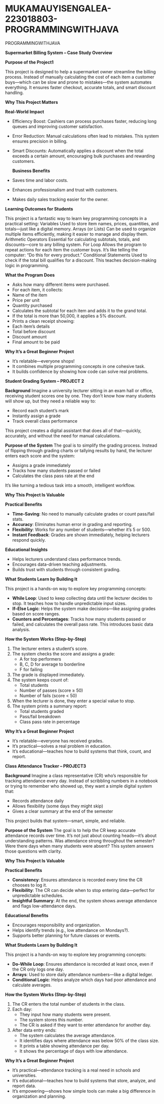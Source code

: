 # MUKAMAUYISENGALEA-223018803-PROGRAMMINGWITHJAVA
PROGRAMMINGWITHJAVA

 
 **Supermarket Billing System – Case Study Overview**


**Purpose of the Project1**

This project is designed to help a supermarket owner streamline the billing process. Instead of manually calculating the cost of each item a customer buys—which can be slow and prone to mistakes—the system automates everything. It ensures faster checkout, accurate totals, and smart discount handling.


**Why This Project Matters**

**Real-World Impact**

- Efficiency Boost: Cashiers can process purchases faster, reducing long queues and improving customer satisfaction.
- Error Reduction: Manual calculations often lead to mistakes. This system ensures precision in billing.
- Smart Discounts: Automatically applies a discount when the total exceeds a certain amount, encouraging bulk purchases and rewarding customers.

  **Business Benefits**
- Saves time and labor costs.
- Enhances professionalism and trust with customers.
- Makes daily sales tracking easier for the owner.

 **Learning Outcomes for Students**

This project is a fantastic way to learn key programming concepts in a practical setting:
 Variables
Used to store item names, prices, quantities, and totals—just like a digital memory.
 Arrays (or Lists)
Can be used to organize multiple items efficiently, making it easier to manage and display them.
 Arithmetic Operators
Essential for calculating subtotals, totals, and discounts—core to any billing system.
 For Loop
Allows the program to repeat actions for each item the customer buys. It’s like telling the computer: “Do this for every product.”
 Conditional Statements
Used to check if the total bill qualifies for a discount. This teaches decision-making logic in programming.


**What the Program Does**

- Asks how many different items were purchased.
- For each item, it collects:
- Name of the item
- Price per unit
- Quantity purchased
- Calculates the subtotal for each item and adds it to the grand total.
- If the total is more than 50,000, it applies a 5% discount.
- Prints a clean receipt showing:
- Each item’s details
- Total before discount
- Discount amount
- Final amount to be paid

**Why It’s a Great Beginner Project**

- It’s relatable—everyone shops!
- It combines multiple programming concepts in one cohesive task.
- It builds confidence by showing how code can solve real problems.





**Student Grading System – PROJECT 2**

**Background**
Imagine a university lecturer sitting in an exam hall or office, receiving student scores one by one. They don’t know how many students will show up, but they need a reliable way to:
- Record each student’s mark
- Instantly assign a grade
- Track overall class performance

This project creates a digital assistant that does all of that—quickly, accurately, and without the need for manual calculations.



**Purpose of the System**
The goal is to simplify the grading process. Instead of flipping through grading charts or tallying results by hand, the lecturer enters each score and the system:
- Assigns a grade immediately
- Tracks how many students passed or failed
- Calculates the class pass rate at the end

It’s like turning a tedious task into a smooth, intelligent workflow.



**Why This Project Is Valuable**

**Practical Benefits**
- **Time-Saving**: No need to manually calculate grades or count pass/fail stats.
- **Accuracy**: Eliminates human error in grading and reporting.
- **Flexibility**: Works for any number of students—whether it’s 5 or 500.
- **Instant Feedback**: Grades are shown immediately, helping lecturers respond quickly.

**Educational Insights**
- Helps lecturers understand class performance trends.
- Encourages data-driven teaching adjustments.
- Builds trust with students through consistent grading.



**What Students Learn by Building It**

This project is a hands-on way to explore key programming concepts:

- **While Loop**: Used to keep collecting data until the lecturer decides to stop. It teaches how to handle unpredictable input sizes.
- **If–Else Logic**: Helps the system make decisions—like assigning grades based on score ranges.
- **Counters and Percentages**: Tracks how many students passed or failed, and calculates the overall pass rate. This introduces basic data analysis.



**How the System Works (Step-by-Step)**

1. The lecturer enters a student’s score.
2. The system checks the score and assigns a grade:
   - A for top performers
   - B, C, D for average to borderline
   - F for failing
3. The grade is displayed immediately.
4. The system keeps count of:
   - Total students
   - Number of passes (score ≥ 50)
   - Number of fails (score < 50)
5. When the lecturer is done, they enter a special value to stop.
6. The system prints a summary report:
   - Total students graded
   - Pass/fail breakdown
   - Class pass rate in percentage



**Why It’s a Great Beginner Project**
- It’s relatable—everyone has received grades.
- It’s practical—solves a real problem in education.
- It’s educational—teaches how to build systems that think, count, and report.

  



**Class Attendance Tracker – PROJECT3**

**Background**
Imagine a class representative (CR) who’s responsible for tracking attendance every day. Instead of scribbling numbers in a notebook or trying to remember who showed up, they want a simple digital system that:
- Records attendance daily
- Allows flexibility (some days they might skip)
- Gives a clear summary at the end of the semester

This project builds that system—smart, simple, and reliable.



**Purpose of the System**
The goal is to help the CR keep accurate attendance records over time. It’s not just about counting heads—it’s about understanding patterns. Was attendance strong throughout the semester? Were there days when many students were absent? This system answers those questions with clarity.




**Why This Project Is Valuable**

**Practical Benefits**
- **Consistency**: Ensures attendance is recorded every time the CR chooses to log it.
- **Flexibility**: The CR can decide when to stop entering data—perfect for unpredictable schedules.
- **Insightful Summary**: At the end, the system shows average attendance and flags low-attendance days.

**Educational Benefits**
- Encourages responsibility and organization.
- Helps identify trends (e.g., low attendance on Mondays?).
- Supports better planning for future classes or events.


**What Students Learn by Building It**

This project is a hands-on way to explore key programming concepts:

- **Do-While Loop**: Ensures attendance is recorded at least once, even if the CR only logs one day.
- **Arrays**: Used to store daily attendance numbers—like a digital ledger.
- **Conditional Logic**: Helps analyze which days had poor attendance and calculate averages.



 **How the System Works (Step-by-Step)**

1. The CR enters the total number of students in the class.
2. Each day:
   - They input how many students were present.
   - The system stores this number.
   - The CR is asked if they want to enter attendance for another day.
3. After data entry ends:
   - The system calculates the average attendance.
   - It identifies days where attendance was below 50% of the class size.
   - It prints a table showing attendance per day.
   - It shows the percentage of days with low attendance.



**Why It’s a Great Beginner Project**
- It’s practical—attendance tracking is a real need in schools and universities.
- It’s educational—teaches how to build systems that store, analyze, and report data.
- It’s empowering—shows how simple tools can make a big difference in organization and planning.








